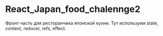 # React_Japan_food_chalennge2
Фронт часть для ресторанчика японской кухни. Тут используем state, context, reducer, refs, effect. 